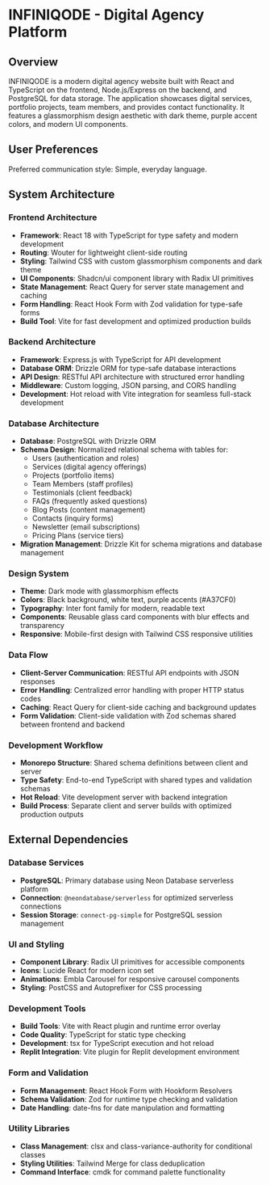 # INFINIQODE - Digital Agency Platform

## Overview

INFINIQODE is a modern digital agency website built with React and TypeScript on the frontend, Node.js/Express on the backend, and PostgreSQL for data storage. The application showcases digital services, portfolio projects, team members, and provides contact functionality. It features a glassmorphism design aesthetic with dark theme, purple accent colors, and modern UI components.

## User Preferences

Preferred communication style: Simple, everyday language.

## System Architecture

### Frontend Architecture
- **Framework**: React 18 with TypeScript for type safety and modern development
- **Routing**: Wouter for lightweight client-side routing
- **Styling**: Tailwind CSS with custom glassmorphism components and dark theme
- **UI Components**: Shadcn/ui component library with Radix UI primitives
- **State Management**: React Query for server state management and caching
- **Form Handling**: React Hook Form with Zod validation for type-safe forms
- **Build Tool**: Vite for fast development and optimized production builds

### Backend Architecture
- **Framework**: Express.js with TypeScript for API development
- **Database ORM**: Drizzle ORM for type-safe database interactions
- **API Design**: RESTful API architecture with structured error handling
- **Middleware**: Custom logging, JSON parsing, and CORS handling
- **Development**: Hot reload with Vite integration for seamless full-stack development

### Database Architecture
- **Database**: PostgreSQL with Drizzle ORM
- **Schema Design**: Normalized relational schema with tables for:
  - Users (authentication and roles)
  - Services (digital agency offerings)
  - Projects (portfolio items)
  - Team Members (staff profiles)
  - Testimonials (client feedback)
  - FAQs (frequently asked questions)
  - Blog Posts (content management)
  - Contacts (inquiry forms)
  - Newsletter (email subscriptions)
  - Pricing Plans (service tiers)
- **Migration Management**: Drizzle Kit for schema migrations and database management

### Design System
- **Theme**: Dark mode with glassmorphism effects
- **Colors**: Black background, white text, purple accents (#A37CF0)
- **Typography**: Inter font family for modern, readable text
- **Components**: Reusable glass card components with blur effects and transparency
- **Responsive**: Mobile-first design with Tailwind CSS responsive utilities

### Data Flow
- **Client-Server Communication**: RESTful API endpoints with JSON responses
- **Error Handling**: Centralized error handling with proper HTTP status codes
- **Caching**: React Query for client-side caching and background updates
- **Form Validation**: Client-side validation with Zod schemas shared between frontend and backend

### Development Workflow
- **Monorepo Structure**: Shared schema definitions between client and server
- **Type Safety**: End-to-end TypeScript with shared types and validation schemas
- **Hot Reload**: Vite development server with backend integration
- **Build Process**: Separate client and server builds with optimized production outputs

## External Dependencies

### Database Services
- **PostgreSQL**: Primary database using Neon Database serverless platform
- **Connection**: `@neondatabase/serverless` for optimized serverless connections
- **Session Storage**: `connect-pg-simple` for PostgreSQL session management

### UI and Styling
- **Component Library**: Radix UI primitives for accessible components
- **Icons**: Lucide React for modern icon set
- **Animations**: Embla Carousel for responsive carousel components
- **Styling**: PostCSS and Autoprefixer for CSS processing

### Development Tools
- **Build Tools**: Vite with React plugin and runtime error overlay
- **Code Quality**: TypeScript for static type checking
- **Development**: tsx for TypeScript execution and hot reload
- **Replit Integration**: Vite plugin for Replit development environment

### Form and Validation
- **Form Management**: React Hook Form with Hookform Resolvers
- **Schema Validation**: Zod for runtime type checking and validation
- **Date Handling**: date-fns for date manipulation and formatting

### Utility Libraries
- **Class Management**: clsx and class-variance-authority for conditional classes
- **Styling Utilities**: Tailwind Merge for class deduplication
- **Command Interface**: cmdk for command palette functionality
